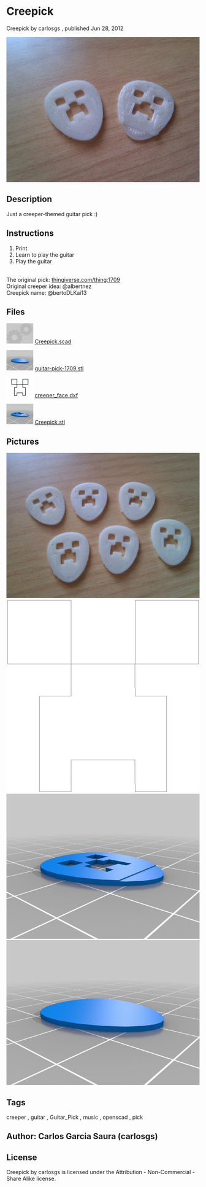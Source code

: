 Creepick
===============
Creepick  by carlosgs , published Jun 28, 2012

![Image](img/2012-06-28_14.18.11_display_large.jpg "Title")

Description
--------
Just a creeper-themed guitar pick :)

Instructions
--------
1) Print<br />
2) Learn to play the guitar<br />
3) Play the guitar<br />
<br />
The original pick: <a href="http://www.thingiverse.com/thing:1709" target="_blank" rel="nofollow">thingiverse.com/thing:1709</a><br />
Original creeper idea: @albertnez<br />
Creepick name: @bertoDLKai13<br />

Files
--------
[![Image](img/Gears_preview_tinycard.jpg)](Creepick.scad)
 [ Creepick.scad](Creepick.scad)  

[![Image](img/guitar-pick-1709_preview_tinycard.jpg)](guitar-pick-1709.stl)
 [ guitar-pick-1709.stl](guitar-pick-1709.stl)  

[![Image](img/creeper_face_preview_tinycard.jpg)](creeper_face.dxf)
 [ creeper_face.dxf](creeper_face.dxf)  

[![Image](img/Creepick_preview_tinycard.jpg)](Creepick.stl)
 [ Creepick.stl](Creepick.stl)  



Pictures
--------
![Image](img/2012-06-28_14.15.52_display_large.jpg "Title")
![Image](img/creeper_face_display_large.jpg "Title")
![Image](img/Creepick_display_large.jpg "Title")
![Image](img/guitar-pick-1709_display_large.jpg "Title")


Tags
--------
creeper , guitar , Guitar_Pick , music , openscad , pick  



Author: Carlos Garcia Saura (carlosgs)
--------


License
--------
Creepick by carlosgs is licensed under the Attribution - Non-Commercial - Share Alike license.  

